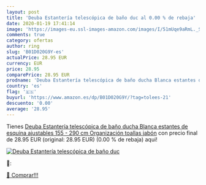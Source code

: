 ```yaml
---
layout: post
title: 'Deuba Estantería telescópica de baño duc al 0.00 % de rebaja'
date: 2020-01-19 17:41:14
image: 'https://images-eu.ssl-images-amazon.com/images/I/51mUqe9aRmL._SL200_.jpg'
comments: true
category: ofertas
author: ring
slug: 'B01D020G9Y-es'
actualPrice: 28.95 EUR
currency: EUR
price: 28.95
comparePrice: 28.95 EUR
prodname: 'Deuba Estantería telescópica de baño ducha Blanca estantes de esquina ajustables 155 - 290 cm Organización toallas jabón'
country: 'es'
flag: '🇪🇸'
buyurl: 'https://www.amazon.es/dp/B01D020G9Y/?tag=tolees-21'
descuento: '0.00'
average: '28.95'
---
```


Tienes [Deuba Estantería telescópica de baño ducha Blanca estantes de esquina ajustables 155 - 290 cm Organización toallas jabón](https://www.amazon.es/dp/B01D020G9Y/?tag=tolees-21) con precio final de  28.95 EUR (original: 28.95 EUR) (0.00 %  de rebaja) aqui!

[![Deuba Estantería telescópica de baño duc](https://images-eu.ssl-images-amazon.com/images/I/51mUqe9aRmL._SL200_.jpg)](https://www.amazon.es/dp/B01D020G9Y/?tag=tolees-21)

🔎:


[🛒 Comprar!!!](https://www.amazon.es/dp/B01D020G9Y/?tag=tolees-21)
